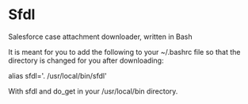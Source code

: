 Sfdl
====

Salesforce case attachment downloader, written in Bash

It is meant for you to add the following to your ~/.bashrc file so that the directory is changed for you after downloading:

alias sfdl='. /usr/local/bin/sfdl'

With sfdl and do_get in your /usr/local/bin directory.
